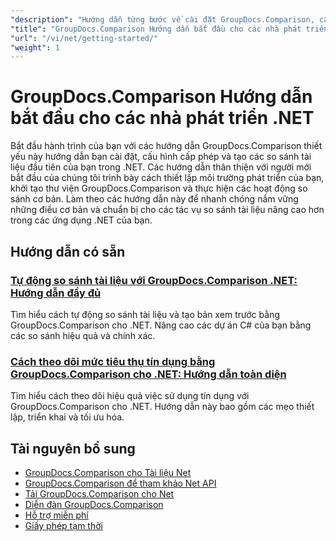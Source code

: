 ```yaml
---
"description": "Hướng dẫn từng bước về cài đặt GroupDocs.Comparison, cấp phép, thiết lập và tạo tài liệu so sánh đầu tiên của bạn trong các ứng dụng .NET."
"title": "GroupDocs.Comparison Hướng dẫn bắt đầu cho các nhà phát triển .NET"
"url": "/vi/net/getting-started/"
"weight": 1
---
```


# GroupDocs.Comparison Hướng dẫn bắt đầu cho các nhà phát triển .NET

Bắt đầu hành trình của bạn với các hướng dẫn GroupDocs.Comparison thiết yếu này hướng dẫn bạn cài đặt, cấu hình cấp phép và tạo các so sánh tài liệu đầu tiên của bạn trong .NET. Các hướng dẫn thân thiện với người mới bắt đầu của chúng tôi trình bày cách thiết lập môi trường phát triển của bạn, khởi tạo thư viện GroupDocs.Comparison và thực hiện các hoạt động so sánh cơ bản. Làm theo các hướng dẫn này để nhanh chóng nắm vững những điều cơ bản và chuẩn bị cho các tác vụ so sánh tài liệu nâng cao hơn trong các ứng dụng .NET của bạn.

## Hướng dẫn có sẵn

### [Tự động so sánh tài liệu với GroupDocs.Comparison .NET: Hướng dẫn đầy đủ](./automate-document-comparison-groupdocs-net/)
Tìm hiểu cách tự động so sánh tài liệu và tạo bản xem trước bằng GroupDocs.Comparison cho .NET. Nâng cao các dự án C# của bạn bằng các so sánh hiệu quả và chính xác.

### [Cách theo dõi mức tiêu thụ tín dụng bằng GroupDocs.Comparison cho .NET: Hướng dẫn toàn diện](./track-credit-consumption-groupdocs-comparison-dotnet/)
Tìm hiểu cách theo dõi hiệu quả việc sử dụng tín dụng với GroupDocs.Comparison cho .NET. Hướng dẫn này bao gồm các mẹo thiết lập, triển khai và tối ưu hóa.

## Tài nguyên bổ sung

- [GroupDocs.Comparison cho Tài liệu Net](https://docs.groupdocs.com/comparison/net/)
- [GroupDocs.Comparison để tham khảo Net API](https://reference.groupdocs.com/comparison/net/)
- [Tải GroupDocs.Comparison cho Net](https://releases.groupdocs.com/comparison/net/)
- [Diễn đàn GroupDocs.Comparison](https://forum.groupdocs.com/c/comparison)
- [Hỗ trợ miễn phí](https://forum.groupdocs.com/)
- [Giấy phép tạm thời](https://purchase.groupdocs.com/temporary-license/)